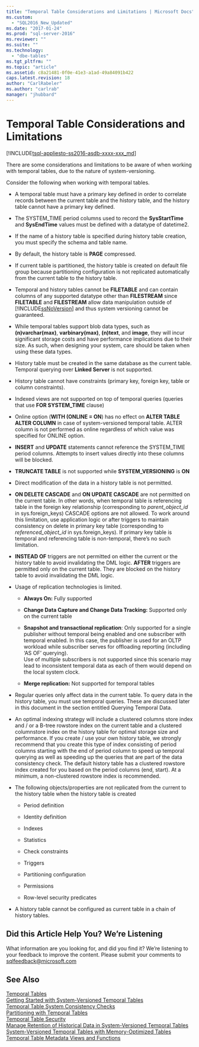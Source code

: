 ```yaml
---
title: "Temporal Table Considerations and Limitations | Microsoft Docs"
ms.custom: 
  - "SQL2016_New_Updated"
ms.date: "2017-01-24"
ms.prod: "sql-server-2016"
ms.reviewer: ""
ms.suite: ""
ms.technology: 
  - "dbe-tables"
ms.tgt_pltfrm: ""
ms.topic: "article"
ms.assetid: c8a21481-0f0e-41e3-a1ad-49a84091b422
caps.latest.revision: 18
author: "CarlRabeler"
ms.author: "carlrab"
manager: "jhubbard"
---
```

# Temporal Table Considerations and Limitations
[!INCLUDE[tsql-appliesto-ss2016-asdb-xxxx-xxx_md](../../includes/tsql-appliesto-ss2016-asdb-xxxx-xxx-md.md)]

  There are some considerations and limitations to be aware of when working with temporal tables, due to the nature of system-versioning.  
  
 Consider the following when working with temporal tables.  
  
-   A temporal table must have a primary key defined in order to correlate records between the current table and the history table, and the history table cannot have a primary key defined.  
  
-   The SYSTEM_TIME period columns used to record the **SysStartTime** and **SysEndTime** values must be defined with a datatype of datetime2.  
  
-   If the name of a history table is specified during history table creation, you must specify the schema and table name.  
  
-   By default, the history table is **PAGE** compressed.  
  
-   If current table is partitioned, the history table is created on default file group because partitioning configuration is not replicated automatically from the current table to the history table.  
  
-   Temporal and history tables cannot be **FILETABLE** and can contain columns of any supported datatype other than **FILESTREAM** since **FILETABLE** and **FILESTREAM** allow data manipulation outside of [!INCLUDE[ssNoVersion](../../includes/ssnoversion-md.md)] and thus system versioning cannot be guaranteed.  
  
-   While temporal tables support blob data types, such as **(n)varchar(max)**, **varbinary(max)**, **(n)text**, and **image**, they will incur significant storage costs and have performance implications due to their size. As such, when designing your system, care should be taken when using these data types.  
  
-   History table must be created in the same database as the current table. Temporal querying over **Linked Server** is not supported.  
  
-   History table cannot have constraints (primary key, foreign key, table or column constraints).  
  
-   Indexed views are not supported on top of temporal queries (queries that use **FOR SYSTEM_TIME** clause)  
  
-   Online option (**WITH (ONLINE = ON**) has no effect on **ALTER TABLE ALTER COLUMN** in case of system-versioned temporal table. ALTER column is not performed as online regardless of which value was specified for  ONLINE option.  
  
-   **INSERT** and **UPDATE** statements cannot reference the SYSTEM_TIME period columns. Attempts to insert values directly into these columns will be blocked.  
  
-   **TRUNCATE TABLE** is not supported while **SYSTEM_VERSIONING** is **ON**  
  
-   Direct modification of the data in a history table is not permitted.  
  
-   **ON DELETE CASCADE** and **ON UPDATE CASCADE** are not permitted on the current table. In other words, when temporal table is referencing table in the foreign key relationship (corresponding to *parent_object_id* in sys.foreign_keys) CASCADE options are not allowed. To work around this limitation, use application logic or after triggers to maintain consistency on delete in primary key table (corresponding to  *referenced_object_id* in sys.foreign_keys). If primary key table is temporal and referencing table is non-temporal, there’s no such  limitation.  
  
-   **INSTEAD OF** triggers are not permitted on either the current or the history table to avoid invalidating the DML logic. **AFTER** triggers are permitted only on the current table. They are blocked on the history table to avoid invalidating the DML logic.  
  
-   Usage of replication technologies is limited.  
  
    -   **Always On:** Fully supported  
  
    -   **Change Data Capture and Change Data Tracking:** Supported only on the current table  
  
    -   **Snapshot and transactional replication**: Only supported for a single publisher without temporal being enabled and one subscriber with temporal enabled. In this case, the publisher is used for an OLTP workload while subscriber serves for offloading reporting (including ‘AS OF’ querying).    
        Use of multiple subscribers is not supported since this scenario may lead to inconsistent temporal data as each of them would depend on the local system clock.  
  
    -   **Merge replication:** Not supported for temporal tables  
  
-   Regular queries only affect data in the current table. To query data in the history table, you must use temporal queries. These are discussed later in this document in the section entitled Querying Temporal Data.  
  
-   An optimal indexing strategy will include a clustered columns store index and / or a B-tree rowstore index on the current table and a clustered columnstore index on the history table for optimal storage size and performance. If you create / use your own history table, we strongly recommend that you create this type of index consisting of period columns starting with the end of period column to speed up temporal querying as well as speeding up the queries that are part of the data consistency check. The default history table has a clustered rowstore index created for you based on the period columns (end, start). At a minimum, a non-clustered rowstore index is recommended.  
  
-   The following objects/properties are not replicated from the current to the history table when the history table is created  
  
    -   Period definition  
  
    -   Identity definition  
  
    -   Indexes  
  
    -   Statistics  
  
    -   Check constraints  
  
    -   Triggers  
  
    -   Partitioning configuration  
  
    -   Permissions  
  
    -   Row-level security predicates  
  
-   A history table cannot be configured as current table in a chain of history tables.  
  
## Did this Article Help You? We’re Listening  
 What information are you looking for, and did you find it? We’re listening to your feedback to improve the content. Please submit your comments to [sqlfeedback@microsoft.com](mailto:sqlfeedback@microsoft.com?subject=Your%20feedback%20about%20the%20Temporal%20Table%20Considerations%20and%20Limitations%20page)  
  
## See Also  
 [Temporal Tables](../../relational-databases/tables/temporal-tables.md)   
 [Getting Started with System-Versioned Temporal Tables](../../relational-databases/tables/getting-started-with-system-versioned-temporal-tables.md)   
 [Temporal Table System Consistency Checks](../../relational-databases/tables/temporal-table-system-consistency-checks.md)   
 [Partitioning with Temporal Tables](../../relational-databases/tables/partitioning-with-temporal-tables.md)   
 [Temporal Table Security](../../relational-databases/tables/temporal-table-security.md)   
 [Manage Retention of Historical Data in System-Versioned Temporal Tables](../../relational-databases/tables/manage-retention-of-historical-data-in-system-versioned-temporal-tables.md)   
 [System-Versioned Temporal Tables with Memory-Optimized Tables](../../relational-databases/tables/system-versioned-temporal-tables-with-memory-optimized-tables.md)   
 [Temporal Table Metadata Views and Functions](../../relational-databases/tables/temporal-table-metadata-views-and-functions.md)  
  
  